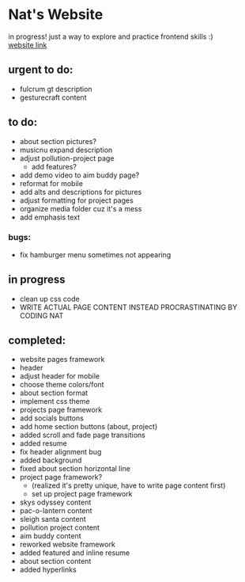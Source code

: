 # Nat's Website

in progress! just a way to explore and practice frontend skills :)   
[website link](https://www.nataliercheng.com/)

## urgent to do:
- fulcrum gt description
- gesturecraft content

## to do:
- about section pictures?
- musicnu expand description
- adjust pollution-project page
    - add features?
- add demo video to aim buddy page?
- reformat for mobile
- add alts and descriptions for pictures
- adjust formatting for project pages
- organize media folder cuz it's a mess
- add emphasis text

### bugs:
- fix hamburger menu sometimes not appearing

## in progress
- clean up css code
- WRITE ACTUAL PAGE CONTENT INSTEAD PROCRASTINATING BY CODING NAT

## completed:
- website pages framework
- header
- adjust header for mobile
- choose theme colors/font
- about section format
- implement css theme
- projects page framework
- add socials buttons
- add home section buttons (about, project)
- added scroll and fade page transitions
- added resume
- fix header alignment bug
- added background
- fixed about section horizontal line
- project page framework?
    - (realized it's pretty unique, have to write page content first)
    - set up project page framework
- skys odyssey content
- pac-o-lantern content
- sleigh santa content
- pollution project content
- aim buddy content
- reworked website framework
- added featured and inline resume
- about section content
- added hyperlinks